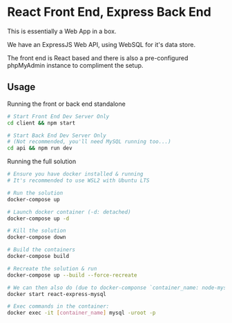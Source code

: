 # React Front End, Express Back End

This is essentially a Web App in a box.

We have an ExpressJS Web API, using WebSQL for it's data store.

The front end is React based and there is also a pre-configured phpMyAdmin instance to compliment the setup.


## Usage

Running the front or back end standalone

```bash
# Start Front End Dev Server Only
cd client && npm start

# Start Back End Dev Server Only
# (Not recommended, you'll need MySQL running too...)
cd api && npm run dev
```

Running the full solution

```bash
# Ensure you have docker installed & running
# It's recommended to use WSL2 with Ubuntu LTS

# Run the solution
docker-compose up

# Launch docker container (-d: detached)
docker-compose up -d

# Kill the solution
docker-compose down

# Build the containers
docker-compose build

# Recreate the solution & run
docker-compose up --build --force-recreate

# We can then also do (due to docker-componse `container_name: node-mysql`)
docker start react-express-mysql

# Exec commands in the container:
docker exec -it [container_name] mysql -uroot -p
```
